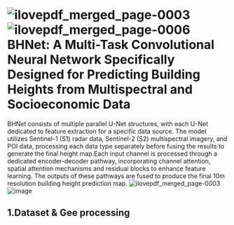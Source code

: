 ![ilovepdf_merged_page-0003](https://github.com/user-attachments/assets/cf2f8c5f-6b1f-47ed-8de8-ebc7dd64df36)![ilovepdf_merged_page-0006](https://github.com/user-attachments/assets/d8e2679f-a1a5-4cab-833b-9427e5f1fe94)BHNet: A Multi-Task Convolutional Neural Network Specifically Designed for Predicting Building Heights from Multispectral and Socioeconomic Data
===
BHNet consists of multiple parallel U-Net structures, with each U-Net dedicated to feature extraction for a specific data source. The model utilizes Sentinel-1 (S1) radar data, Sentinel-2 (S2) multispectral imagery, and POI data, processing each data type separately before fusing the results to generate the final height map.Each input channel is processed through a dedicated encoder-decoder pathway, incorporating channel attention, spatial attention mechanisms and residual blocks to enhance feature learning. The outputs of these pathways are fused to produce the final 10m resolution building height prediction map.
![ilovepdf_merged_page-0003](https://github.com/user-attachments/assets/6bcfaff0-d1b9-4445-86e2-16c8f549c7c1)
![image](https://github.com/user-attachments/assets/ef3fc885-4f00-4d85-af46-6456d27bb055)

1.Dataset & Gee processing
----









